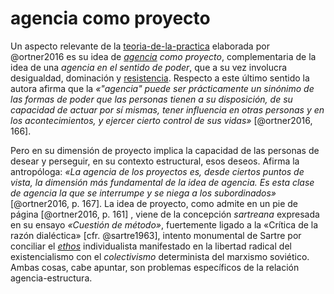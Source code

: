 # agencia como proyecto

Un aspecto relevante de la  [teoria-de-la-practica](teoria-de-la-practica.md) elaborada por @ortner2016 es su idea de *[agencia](agencia.md) como proyecto*, complementaria de la idea de una *agencia en el sentido de poder*, que a su vez involucra desigualdad, dominación y [resistencia](resistencia.md). Respecto a este último sentido la autora afirma que la *«"agencia" puede ser prácticamente un sinónimo de las formas de poder que las personas tienen a su disposición, de su capacidad de actuar por sí mismas, tener influencia en otras personas y en los acontecimientos, y ejercer cierto control de sus vidas»* [@ortner2016, 166].

Pero en su dimensión de proyecto implica la capacidad de las personas de desear y perseguir, en su contexto estructural, esos deseos. Afirma la antropóloga: *«La agencia de los proyectos es, desde ciertos puntos de vista, la dimensión más fundamental de la idea de agencia. Es esta clase de agencia la que se interrumpe y se niega a los subordinados»* [@ortner2016, p. 167]. La idea de proyecto, como admite en un pie de página [@ortner2016, p. 161] , viene de la concepción *sartreana* expresada en su ensayo *«Cuestión de método»*, fuertemente ligado a la «Crítica de la razón dialéctica» [cfr. @sartre1963], intento monumental de Sartre por conciliar el *[ethos](ethos.md)* individualista manifestado en la libertad radical del existencialismo con el *colectivismo* determinista del marxismo soviético. Ambas cosas, cabe apuntar, son problemas específicos de la relación agencia-estructura.
